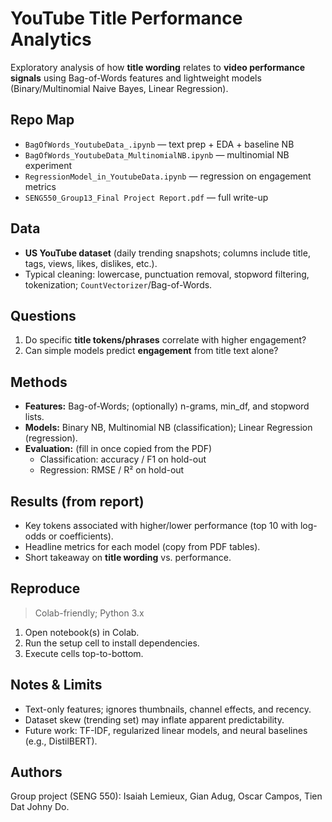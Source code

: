 # YouTube Title Performance Analytics

Exploratory analysis of how **title wording** relates to **video performance signals** using
Bag-of-Words features and lightweight models (Binary/Multinomial Naive Bayes, Linear Regression).

## Repo Map
- `BagOfWords_YoutubeData_.ipynb` — text prep + EDA + baseline NB
- `BagOfWords_YoutubeData_MultinomialNB.ipynb` — multinomial NB experiment
- `RegressionModel_in_YoutubeData.ipynb` — regression on engagement metrics
- `SENG550_Group13_Final Project Report.pdf` — full write-up

## Data
- **US YouTube dataset** (daily trending snapshots; columns include title, tags, views, likes, dislikes, etc.).
- Typical cleaning: lowercase, punctuation removal, stopword filtering, tokenization; `CountVectorizer`/Bag-of-Words.

## Questions
1) Do specific **title tokens/phrases** correlate with higher engagement?
2) Can simple models predict **engagement** from title text alone?

## Methods
- **Features:** Bag-of-Words; (optionally) n-grams, min_df, and stopword lists.
- **Models:** Binary NB, Multinomial NB (classification); Linear Regression (regression).
- **Evaluation:** (fill in once copied from the PDF)
  - Classification: accuracy / F1 on hold-out
  - Regression: RMSE / R² on hold-out

## Results (from report)
- Key tokens associated with higher/lower performance (top 10 with log-odds or coefficients).
- Headline metrics for each model (copy from PDF tables).
- Short takeaway on **title wording** vs. performance.

## Reproduce
> Colab-friendly; Python 3.x

1) Open notebook(s) in Colab.
2) Run the setup cell to install dependencies.
3) Execute cells top-to-bottom.

## Notes & Limits
- Text-only features; ignores thumbnails, channel effects, and recency.
- Dataset skew (trending set) may inflate apparent predictability.
- Future work: TF-IDF, regularized linear models, and neural baselines (e.g., DistilBERT).

## Authors
Group project (SENG 550): Isaiah Lemieux, Gian Adug, Oscar Campos, Tien Dat Johny Do.

